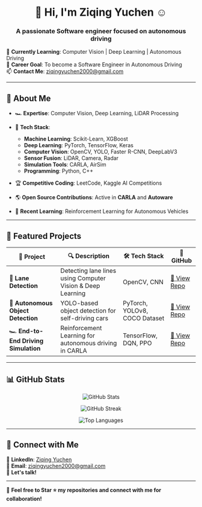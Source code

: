 <h1 align="center">🚗 Hi, I'm Ziqing Yuchen ☺️</h1>

<h3 align="center">A passionate Software engineer focused on autonomous driving</h3>

🌱 **Currently Learning**: Computer Vision | Deep Learning | Autonomous Driving  
🔭 **Career Goal**: To become a Software Engineer in Autonomous Driving  
📫 **Contact Me**: [ziqingyuchen2000@gmail.com](ziqingyuchen2000@gmail.com)

---

## 🚀 About Me
- 🏎 **Expertise**: Computer Vision, Deep Learning, LiDAR Processing
- 🤖 **Tech Stack**:
  - **Machine Learning**: Scikit-Learn, XGBoost
  - **Deep Learning**: PyTorch, TensorFlow, Keras
  - **Computer Vision**: OpenCV, YOLO, Faster R-CNN, DeepLabV3
  - **Sensor Fusion**: LiDAR, Camera, Radar
  - **Simulation Tools**: CARLA, AirSim
  - **Programming**: Python, C++

- 🏆 **Competitive Coding**: LeetCode, Kaggle AI Competitions
- 🌎 **Open Source Contributions**: Active in **CARLA** and **Autoware**
- 📖 **Recent Learning**: Reinforcement Learning for Autonomous Vehicles

---

## 📌 Featured Projects
| 🚗 Project | 🔍 Description | 🛠 Tech Stack | 📂 GitHub |
|-----------|--------------|-------------|------------|
| 🚦 **Lane Detection** | Detecting lane lines using Computer Vision & Deep Learning | OpenCV, CNN | [🔗 View Repo](https://github.com/your-github-username/lane-detection) |
| 🎯 **Autonomous Object Detection** | YOLO-based object detection for self-driving cars | PyTorch, YOLOv8, COCO Dataset | [🔗 View Repo](https://github.com/your-github-username/object-detection) |
| 🏎 **End-to-End Driving Simulation** | Reinforcement Learning for autonomous driving in CARLA | TensorFlow, DQN, PPO | [🔗 View Repo](https://github.com/your-github-username/driving-simulation) |

---

## 📊 GitHub Stats
<p align="center">
  <img src="https://github-readme-stats.vercel.app/api?username=your-github-username&show_icons=true&theme=tokyonight" alt="GitHub Stats">
</p>

<p align="center">
  <img src="https://github-readme-streak-stats.herokuapp.com/?user=your-github-username&theme=dark" alt="GitHub Streak">
</p>

<p align="center">
  <img src="https://github-readme-stats.vercel.app/api/top-langs/?username=your-github-username&layout=compact&theme=tokyonight" alt="Top Languages">
</p>

---

## 🤝 Connect with Me
🔗 **LinkedIn**: [Ziqing Yuchen](www.linkedin.com/in/ziqing-yuchen-2a2991355)  
📧 **Email**: [ziqingyuchen2000@gmail.com](mailto:ziqingyuchen2000@gmail.com)  
💬 **Let's talk!**  

---

🌟 **Feel free to Star ⭐ my repositories and connect with me for collaboration!**  

